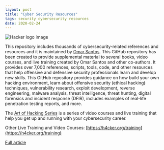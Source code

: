 ```yaml
---
layout: post
title: "Cyber Security Resources"
tags: security cybersecurity resources
date: 2020-02-24
---
```


![Hacker logo image](https://camo.githubusercontent.com/e9fb84649f1faa9c73d90441a3614acc3c35f213/68747470733a2f2f6834636b65722e6f72672f696d672f6834636b6572322e504e47)

This repository includes thousands of cybersecurity-related references and resources and it is maintained by 
[Omar Santos](https://omarsantos.io/). This GitHub repository has been created to provide supplemental 
material to several books, video courses, and live training created by Omar Santos and other co-authors. It 
provides over 7,000 references, scripts, tools, code, and other resources that help offensive and defensive 
security professionals learn and develop new skills. This GitHub repository provides guidance on how build 
your own hacking environment, learn about offensive security (ethical hacking) techniques, vulnerability 
research, exploit development, reverse engineering, malware analysis, threat intelligence, threat hunting, 
digital forensics and incident response (DFIR), includes examples of real-life penetration testing reports, 
and more.

The [Art of Hacking Series](http://theartofhacking.org/) is a series of video courses and live training that 
help you get up and running with your cybersecurity career.

Other Live Training and Video Courses: [https://h4cker.org/training](https://h4cker.org/training)

[Full article](https://github.com/The-Art-of-Hacking/h4cker)
